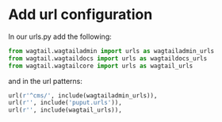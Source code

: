# Add url configuration

In our urls.py add the following:

```python
from wagtail.wagtailadmin import urls as wagtailadmin_urls
from wagtail.wagtaildocs import urls as wagtaildocs_urls
from wagtail.wagtailcore import urls as wagtail_urls
```

and in the url patterns:
```python
url(r'^cms/', include(wagtailadmin_urls)),
url(r'', include('puput.urls')),
url(r'', include(wagtail_urls)),
```
